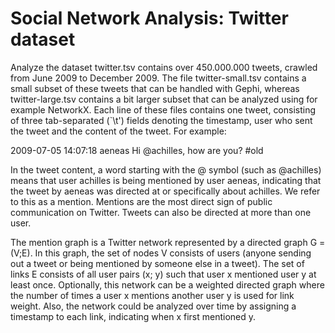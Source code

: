 # Social Network Analysis: Twitter dataset

Analyze the dataset twitter.tsv contains over 450.000.000
tweets, crawled from June 2009 to December 2009. The file twitter-small.tsv contains a small
subset of these tweets that can be handled with Gephi, whereas twitter-large.tsv contains a bit
larger subset that can be analyzed using for example NetworkX. Each line of these files contains
one tweet, consisting of three tab-separated (`\t') fields denoting the timestamp, user who sent the
tweet and the content of the tweet. For example:

2009-07-05 14:07:18 aeneas Hi @achilles, how are you? #old

In the tweet content, a word starting with the @ symbol (such as @achilles) means that user
achilles is being mentioned by user aeneas, indicating that the tweet by aeneas was directed at
or specifically about achilles. We refer to this as a mention. Mentions are the most direct sign of
public communication on Twitter. Tweets can also be directed at more than one user.

The mention graph is a Twitter network represented by a directed graph G = (V;E). In this
graph, the set of nodes V consists of users (anyone sending out a tweet or being mentioned by
someone else in a tweet). The set of links E consists of all user pairs (x; y) such that user x mentioned
user y at least once. Optionally, this network can be a weighted directed graph where the number of
times a user x mentions another user y is used for link weight. Also, the network could be analyzed
over time by assigning a timestamp to each link, indicating when x first mentioned y.
